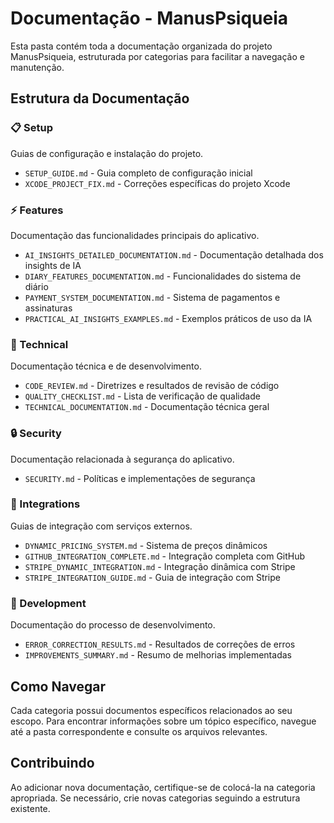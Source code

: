# Documentação - ManusPsiqueia

Esta pasta contém toda a documentação organizada do projeto ManusPsiqueia, estruturada por categorias para facilitar a navegação e manutenção.

## Estrutura da Documentação

### 📋 Setup
Guias de configuração e instalação do projeto.
- `SETUP_GUIDE.md` - Guia completo de configuração inicial
- `XCODE_PROJECT_FIX.md` - Correções específicas do projeto Xcode

### ⚡ Features
Documentação das funcionalidades principais do aplicativo.
- `AI_INSIGHTS_DETAILED_DOCUMENTATION.md` - Documentação detalhada dos insights de IA
- `DIARY_FEATURES_DOCUMENTATION.md` - Funcionalidades do sistema de diário
- `PAYMENT_SYSTEM_DOCUMENTATION.md` - Sistema de pagamentos e assinaturas
- `PRACTICAL_AI_INSIGHTS_EXAMPLES.md` - Exemplos práticos de uso da IA

### 🔧 Technical
Documentação técnica e de desenvolvimento.
- `CODE_REVIEW.md` - Diretrizes e resultados de revisão de código
- `QUALITY_CHECKLIST.md` - Lista de verificação de qualidade
- `TECHNICAL_DOCUMENTATION.md` - Documentação técnica geral

### 🔒 Security
Documentação relacionada à segurança do aplicativo.
- `SECURITY.md` - Políticas e implementações de segurança

### 🔗 Integrations
Guias de integração com serviços externos.
- `DYNAMIC_PRICING_SYSTEM.md` - Sistema de preços dinâmicos
- `GITHUB_INTEGRATION_COMPLETE.md` - Integração completa com GitHub
- `STRIPE_DYNAMIC_INTEGRATION.md` - Integração dinâmica com Stripe
- `STRIPE_INTEGRATION_GUIDE.md` - Guia de integração com Stripe

### 🚀 Development
Documentação do processo de desenvolvimento.
- `ERROR_CORRECTION_RESULTS.md` - Resultados de correções de erros
- `IMPROVEMENTS_SUMMARY.md` - Resumo de melhorias implementadas

## Como Navegar

Cada categoria possui documentos específicos relacionados ao seu escopo. Para encontrar informações sobre um tópico específico, navegue até a pasta correspondente e consulte os arquivos relevantes.

## Contribuindo

Ao adicionar nova documentação, certifique-se de colocá-la na categoria apropriada. Se necessário, crie novas categorias seguindo a estrutura existente.
